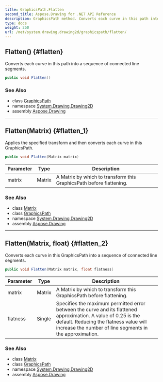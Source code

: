 ```yaml
---
title: GraphicsPath.Flatten
second_title: Aspose.Drawing for .NET API Reference
description: GraphicsPath method. Converts each curve in this path into a sequence of connected line segments
type: docs
weight: 250
url: /net/system.drawing.drawing2d/graphicspath/flatten/
---
```

## Flatten() {#flatten}

Converts each curve in this path into a sequence of connected line segments.

```csharp
public void Flatten()
```

### See Also

* class [GraphicsPath](../)
* namespace [System.Drawing.Drawing2D](../../graphicspath/)
* assembly [Aspose.Drawing](../../../)

---

## Flatten(Matrix) {#flatten_1}

Applies the specified transform and then converts each curve in this GraphicsPath.

```csharp
public void Flatten(Matrix matrix)
```

| Parameter | Type | Description |
| --- | --- | --- |
| matrix | Matrix | A Matrix by which to transform this GraphicsPath before flattening. |

### See Also

* class [Matrix](../../matrix/)
* class [GraphicsPath](../)
* namespace [System.Drawing.Drawing2D](../../graphicspath/)
* assembly [Aspose.Drawing](../../../)

---

## Flatten(Matrix, float) {#flatten_2}

Converts each curve in this GraphicsPath into a sequence of connected line segments.

```csharp
public void Flatten(Matrix matrix, float flatness)
```

| Parameter | Type | Description |
| --- | --- | --- |
| matrix | Matrix | A Matrix by which to transform this GraphicsPath before flattening. |
| flatness | Single | Specifies the maximum permitted error between the curve and its flattened approximation. A value of 0.25 is the default. Reducing the flatness value will increase the number of line segments in the approximation. |

### See Also

* class [Matrix](../../matrix/)
* class [GraphicsPath](../)
* namespace [System.Drawing.Drawing2D](../../graphicspath/)
* assembly [Aspose.Drawing](../../../)


